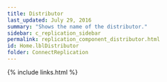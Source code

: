 ```yaml
---
title: Distributor
last_updated: July 29, 2016
summary: "Shows the name of the distributor."
sidebar: c_replication_sidebar
permalink: replication_component_distributor.html
id: Home.lblDistributor
folder: ConnectReplication
---
```



{% include links.html %}
